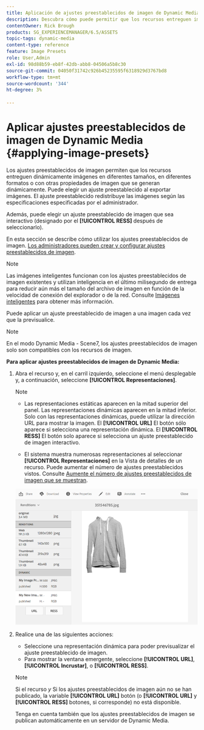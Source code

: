 ```yaml
---
title: Aplicación de ajustes preestablecidos de imagen de Dynamic Media
description: Descubra cómo puede permitir que los recursos entreguen imágenes de forma dinámica en diferentes tamaños, en diferentes formatos o con otras propiedades de imagen que se generan dinámicamente.
contentOwner: Rick Brough
products: SG_EXPERIENCEMANAGER/6.5/ASSETS
topic-tags: dynamic-media
content-type: reference
feature: Image Presets
role: User,Admin
exl-id: 98d88b59-eb8f-42db-abb8-04506a5b8c30
source-git-commit: 04050f31742c926b45235595f6318929d3767bd8
workflow-type: tm+mt
source-wordcount: '344'
ht-degree: 3%

---
```


# Aplicar ajustes preestablecidos de imagen de Dynamic Media {#applying-image-presets}

Los ajustes preestablecidos de imagen permiten que los recursos entreguen dinámicamente imágenes en diferentes tamaños, en diferentes formatos o con otras propiedades de imagen que se generan dinámicamente. Puede elegir un ajuste preestablecido al exportar imágenes. El ajuste preestablecido redistribuye las imágenes según las especificaciones especificadas por el administrador.

Además, puede elegir un ajuste preestablecido de imagen que sea interactivo (designado por el **[!UICONTROL RESS]** después de seleccionarlo).

En esta sección se describe cómo utilizar los ajustes preestablecidos de imagen. [Los administradores pueden crear y configurar ajustes preestablecidos de imagen](managing-image-presets.md).

>[!NOTE]
>
>Las imágenes inteligentes funcionan con los ajustes preestablecidos de imagen existentes y utilizan inteligencia en el último milisegundo de entrega para reducir aún más el tamaño del archivo de imagen en función de la velocidad de conexión del explorador o de la red. Consulte [Imágenes inteligentes](imaging-faq.md) para obtener más información.

Puede aplicar un ajuste preestablecido de imagen a una imagen cada vez que la previsualice.

>[!NOTE]
>
>En el modo Dynamic Media - Scene7, los ajustes preestablecidos de imagen solo son compatibles con los recursos de imagen.

**Para aplicar ajustes preestablecidos de imagen de Dynamic Media:**

1. Abra el recurso y, en el carril izquierdo, seleccione el menú desplegable y, a continuación, seleccione **[!UICONTROL Representaciones]**.

   >[!NOTE]
   >
   >* Las representaciones estáticas aparecen en la mitad superior del panel. Las representaciones dinámicas aparecen en la mitad inferior. Solo con las representaciones dinámicas, puede utilizar la dirección URL para mostrar la imagen. El **[!UICONTROL URL]** El botón sólo aparece si selecciona una representación dinámica. El **[!UICONTROL RESS]** El botón solo aparece si selecciona un ajuste preestablecido de imagen interactivo.
   >
   >* El sistema muestra numerosas representaciones al seleccionar **[!UICONTROL Representaciones]** en la Vista de detalles de un recurso. Puede aumentar el número de ajustes preestablecidos vistos. Consulte [Aumente el número de ajustes preestablecidos de imagen que se muestran](managing-image-presets.md#increasing-or-decreasing-the-number-of-image-presets-that-display).

   ![chlimage_1-208](assets/chlimage_1-208.png)

1. Realice una de las siguientes acciones:

   * Seleccione una representación dinámica para poder previsualizar el ajuste preestablecido de imagen.
   * Para mostrar la ventana emergente, seleccione **[!UICONTROL URL]**, **[!UICONTROL Incrustar]**, o **[!UICONTROL RESS]**.

   >[!NOTE]
   >
   >Si el recurso *y* Si los ajustes preestablecidos de imagen aún no se han publicado, la variable **[!UICONTROL URL]** botón (o **[!UICONTROL URL]** y **[!UICONTROL RESS]** botones, si corresponde) no está disponible.
   >
   >Tenga en cuenta también que los ajustes preestablecidos de imagen se publican automáticamente en un servidor de Dynamic Media.
